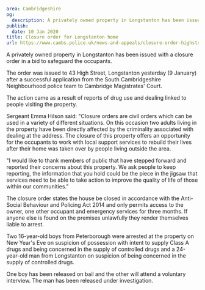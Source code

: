 ```yaml
area: Cambridgeshire
og:
  description: A privately owned property in Longstanton has been issued with a closure order in a bid to safeguard the occupants.
publish:
  date: 10 Jan 2020
title: Closure order for Longstanton home
url: https://www.cambs.police.uk/news-and-appeals/closure-order-highstreet-longstanton
```

A privately owned property in Longstanton has been issued with a closure order in a bid to safeguard the occupants.

The order was issued to 43 High Street, Longstanton yesterday (9 January) after a successful application from the South Cambridgeshire Neighbourhood police team to Cambridge Magistrates' Court.

The action came as a result of reports of drug use and dealing linked to people visiting the property.

Sergeant Emma Hilson said: "Closure orders are civil orders which can be used in a variety of different situations. On this occasion two adults living in the property have been directly affected by the criminality associated with dealing at the address. The closure of this property offers an opportunity for the occupants to work with local support services to rebuild their lives after their home was taken over by people living outside the area.

"I would like to thank members of public that have stepped forward and reported their concerns about this property. We ask people to keep reporting, the information that you hold could be the piece in the jigsaw that services need to be able to take action to improve the quality of life of those within our communities."

The closure order states the house be closed in accordance with the Anti-Social Behaviour and Policing Act 2014 and only permits access to the owner, one other occupant and emergency services for three months. If anyone else is found on the premises unlawfully they render themselves liable to arrest.

Two 16-year-old boys from Peterborough were arrested at the property on New Year's Eve on suspicion of possession with intent to supply Class A drugs and being concerned in the supply of controlled drugs and a 24-year-old man from Longstanton on suspicion of being concerned in the supply of controlled drugs.

One boy has been released on bail and the other will attend a voluntary interview. The man has been released under investigation.
